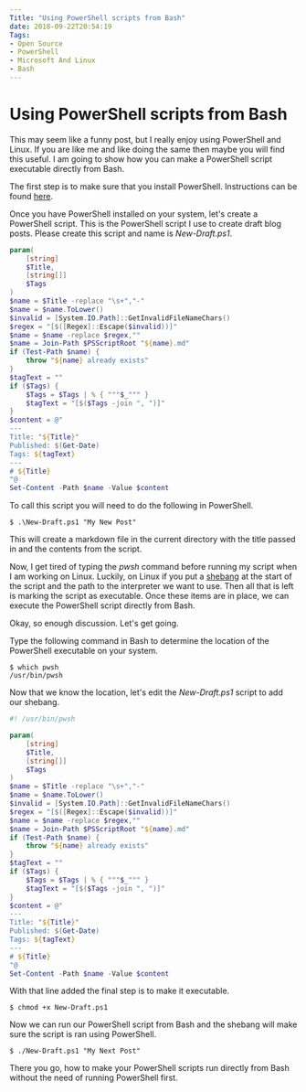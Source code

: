 ```yaml
---
Title: "Using PowerShell scripts from Bash"
date: 2018-09-22T20:54:19
Tags:
- Open Source
- PowerShell
- Microsoft And Linux
- Bash 
---
```

# Using PowerShell scripts from Bash

This may seem like a funny post, but I really enjoy using PowerShell and Linux. If you are like me and like doing the same then maybe you will find this useful. I am going to show how you can make a PowerShell script executable directly from Bash.

The first step is to make sure that you install PowerShell. Instructions can be found [here](https://github.com/powershell/powershell#get-powershell).

Once you have PowerShell installed on your system, let's create a PowerShell script. This is the PowerShell script I use to create draft blog posts. Please create this script and name is *New-Draft.ps1*.

```PowerShell
param(
    [string]
    $Title,
    [string[]]
    $Tags
)
$name = $Title -replace "\s+","-"
$name = $name.ToLower()
$invalid = [System.IO.Path]::GetInvalidFileNameChars()
$regex = "[$([Regex]::Escape($invalid))]"
$name = $name -replace $regex,""
$name = Join-Path $PSScriptRoot "${name}.md"
if (Test-Path $name) {
    throw "${name} already exists"
}
$tagText = ""
if ($Tags) {
    $Tags = $Tags | % { """$_""" }
    $tagText = "[$($Tags -join ", ")]"
}
$content = @"
---
Title: "${Title}"
Published: $(Get-Date)
Tags: ${tagText}
---
# ${Title}
"@
Set-Content -Path $name -Value $content
```

To call this script you will need to do the following in PowerShell.

```
$ .\New-Draft.ps1 "My New Post"
```

This will create a markdown file in the current directory with the title passed in and the contents from the script.

Now, I get tired of typing the *pwsh* command before running my script when I am working on Linux. Luckily, on Linux if you put a [shebang](https://goo.gl/L5xL7e) at the start of the script and the path to the interpreter we want to use. Then all that is left is marking the script as executable. Once these items are in place, we can execute the PowerShell script directly from Bash.

Okay, so enough discussion. Let's get going.

Type the following command in Bash to determine the location of the PowerShell executable on your system.

```
$ which pwsh
/usr/bin/pwsh
```

Now that we know  the location, let's edit the *New-Draft.ps1* script to add our shebang.

```PowerShell
#! /usr/bin/pwsh

param(
    [string]
    $Title,
    [string[]]
    $Tags
)
$name = $Title -replace "\s+","-"
$name = $name.ToLower()
$invalid = [System.IO.Path]::GetInvalidFileNameChars()
$regex = "[$([Regex]::Escape($invalid))]"
$name = $name -replace $regex,""
$name = Join-Path $PSScriptRoot "${name}.md"
if (Test-Path $name) {
    throw "${name} already exists"
}
$tagText = ""
if ($Tags) {
    $Tags = $Tags | % { """$_""" }
    $tagText = "[$($Tags -join ", ")]"
}
$content = @"
---
Title: "${Title}"
Published: $(Get-Date)
Tags: ${tagText}
---
# ${Title}
"@
Set-Content -Path $name -Value $content
```

With that line added the final step is to make it executable.

```
$ chmod +x New-Draft.ps1
```

Now we can run our PowerShell script from Bash and the shebang will make sure the script is ran using PowerShell.

```
$ ./New-Draft.ps1 "My Next Post"
```

There you go, how to make your PowerShell scripts run directly from Bash without the need of running PowerShell first.
